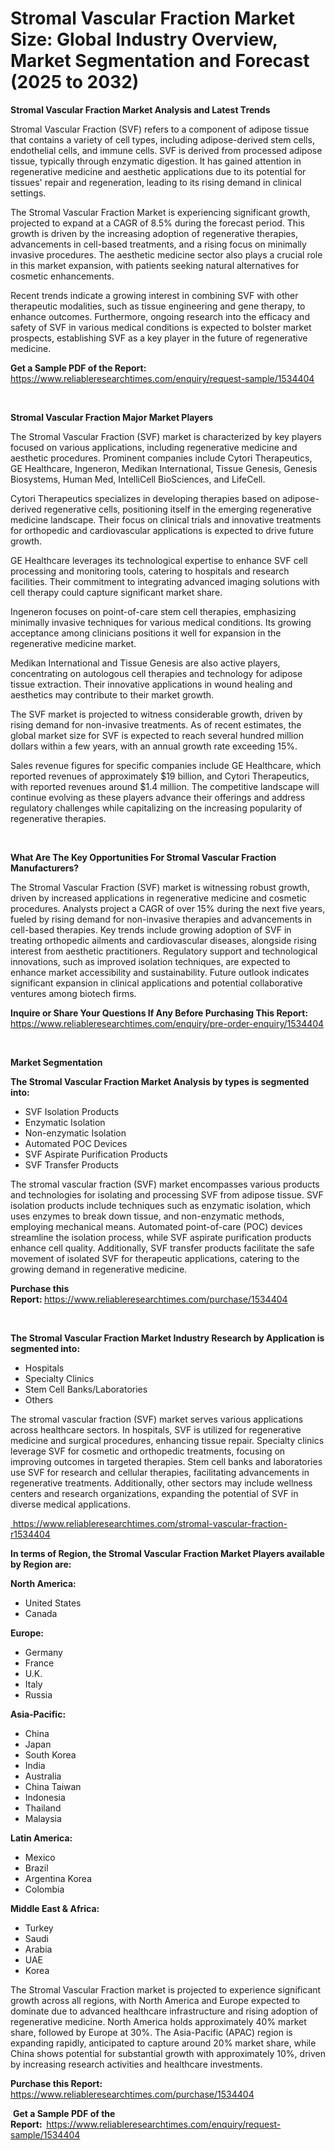 <p><h1>Stromal Vascular Fraction Market Size: Global Industry Overview, Market Segmentation and Forecast (2025 to 2032)</h1></p><p><strong>Stromal Vascular Fraction Market Analysis and Latest Trends</strong></p>
<p><p>Stromal Vascular Fraction (SVF) refers to a component of adipose tissue that contains a variety of cell types, including adipose-derived stem cells, endothelial cells, and immune cells. SVF is derived from processed adipose tissue, typically through enzymatic digestion. It has gained attention in regenerative medicine and aesthetic applications due to its potential for tissues' repair and regeneration, leading to its rising demand in clinical settings.</p><p>The Stromal Vascular Fraction Market is experiencing significant growth, projected to expand at a CAGR of 8.5% during the forecast period. This growth is driven by the increasing adoption of regenerative therapies, advancements in cell-based treatments, and a rising focus on minimally invasive procedures. The aesthetic medicine sector also plays a crucial role in this market expansion, with patients seeking natural alternatives for cosmetic enhancements.</p><p>Recent trends indicate a growing interest in combining SVF with other therapeutic modalities, such as tissue engineering and gene therapy, to enhance outcomes. Furthermore, ongoing research into the efficacy and safety of SVF in various medical conditions is expected to bolster market prospects, establishing SVF as a key player in the future of regenerative medicine.</p></p>
<p><strong>Get a Sample PDF of the Report:&nbsp;</strong> <a href="https://www.reliableresearchtimes.com/enquiry/request-sample/1534404?utm_campaign=3046&utm_medium=2&utm_source=Github&utm_content=ia&utm_term=16042025&utm_id=stromal-vascular-fraction">https://www.reliableresearchtimes.com/enquiry/request-sample/1534404</a></p>
<p>&nbsp;</p>
<p><strong>Stromal Vascular Fraction Major Market Players</strong></p>
<p><p>The Stromal Vascular Fraction (SVF) market is characterized by key players focused on various applications, including regenerative medicine and aesthetic procedures. Prominent companies include Cytori Therapeutics, GE Healthcare, Ingeneron, Medikan International, Tissue Genesis, Genesis Biosystems, Human Med, IntelliCell BioSciences, and LifeCell.</p><p>Cytori Therapeutics specializes in developing therapies based on adipose-derived regenerative cells, positioning itself in the emerging regenerative medicine landscape. Their focus on clinical trials and innovative treatments for orthopedic and cardiovascular applications is expected to drive future growth.</p><p>GE Healthcare leverages its technological expertise to enhance SVF cell processing and monitoring tools, catering to hospitals and research facilities. Their commitment to integrating advanced imaging solutions with cell therapy could capture significant market share.</p><p>Ingeneron focuses on point-of-care stem cell therapies, emphasizing minimally invasive techniques for various medical conditions. Its growing acceptance among clinicians positions it well for expansion in the regenerative medicine market.</p><p>Medikan International and Tissue Genesis are also active players, concentrating on autologous cell therapies and technology for adipose tissue extraction. Their innovative applications in wound healing and aesthetics may contribute to their market growth.</p><p>The SVF market is projected to witness considerable growth, driven by rising demand for non-invasive treatments. As of recent estimates, the global market size for SVF is expected to reach several hundred million dollars within a few years, with an annual growth rate exceeding 15%.</p><p>Sales revenue figures for specific companies include GE Healthcare, which reported revenues of approximately $19 billion, and Cytori Therapeutics, with reported revenues around $1.4 million. The competitive landscape will continue evolving as these players advance their offerings and address regulatory challenges while capitalizing on the increasing popularity of regenerative therapies.</p></p>
<p>&nbsp;</p>
<p><strong>What Are The Key Opportunities For Stromal Vascular Fraction Manufacturers?</strong></p>
<p><p>The Stromal Vascular Fraction (SVF) market is witnessing robust growth, driven by increased applications in regenerative medicine and cosmetic procedures. Analysts project a CAGR of over 15% during the next five years, fueled by rising demand for non-invasive therapies and advancements in cell-based therapies. Key trends include growing adoption of SVF in treating orthopedic ailments and cardiovascular diseases, alongside rising interest from aesthetic practitioners. Regulatory support and technological innovations, such as improved isolation techniques, are expected to enhance market accessibility and sustainability. Future outlook indicates significant expansion in clinical applications and potential collaborative ventures among biotech firms.</p></p>
<p><strong>Inquire or Share Your Questions If Any Before Purchasing This Report:</strong> <a href="https://www.reliableresearchtimes.com/enquiry/pre-order-enquiry/1534404?utm_campaign=3046&utm_medium=2&utm_source=Github&utm_content=ia&utm_term=16042025&utm_id=stromal-vascular-fraction">https://www.reliableresearchtimes.com/enquiry/pre-order-enquiry/1534404</a></p>
<p>&nbsp;</p>
<p><strong>Market Segmentation</strong></p>
<p><strong>The Stromal Vascular Fraction Market Analysis by types is segmented into:</strong></p>
<p><ul><li>SVF Isolation Products</li><li>Enzymatic Isolation</li><li>Non-enzymatic Isolation</li><li>Automated POC Devices</li><li>SVF Aspirate Purification Products</li><li>SVF Transfer Products</li></ul></p>
<p><p>The stromal vascular fraction (SVF) market encompasses various products and technologies for isolating and processing SVF from adipose tissue. SVF isolation products include techniques such as enzymatic isolation, which uses enzymes to break down tissue, and non-enzymatic methods, employing mechanical means. Automated point-of-care (POC) devices streamline the isolation process, while SVF aspirate purification products enhance cell quality. Additionally, SVF transfer products facilitate the safe movement of isolated SVF for therapeutic applications, catering to the growing demand in regenerative medicine.</p></p>
<p><strong>Purchase this Report:&nbsp;</strong><a href="https://www.reliableresearchtimes.com/purchase/1534404?utm_campaign=3046&utm_medium=2&utm_source=Github&utm_content=ia&utm_term=16042025&utm_id=stromal-vascular-fraction">https://www.reliableresearchtimes.com/purchase/1534404</a></p>
<p>&nbsp;</p>
<p><strong>The Stromal Vascular Fraction Market Industry Research by Application is segmented into:</strong></p>
<p><ul><li>Hospitals</li><li>Specialty Clinics</li><li>Stem Cell Banks/Laboratories</li><li>Others</li></ul></p>
<p><p>The stromal vascular fraction (SVF) market serves various applications across healthcare sectors. In hospitals, SVF is utilized for regenerative medicine and surgical procedures, enhancing tissue repair. Specialty clinics leverage SVF for cosmetic and orthopedic treatments, focusing on improving outcomes in targeted therapies. Stem cell banks and laboratories use SVF for research and cellular therapies, facilitating advancements in regenerative treatments. Additionally, other sectors may include wellness centers and research organizations, expanding the potential of SVF in diverse medical applications.</p></p>
<p><a href="https://www.reliableresearchtimes.com/stromal-vascular-fraction-r1534404?utm_campaign=3046&utm_medium=2&utm_source=Github&utm_content=ia&utm_term=16042025&utm_id=stromal-vascular-fraction">&nbsp;https://www.reliableresearchtimes.com/stromal-vascular-fraction-r1534404</a></p>
<p><strong>In terms of Region, the Stromal Vascular Fraction Market Players available by Region are:</strong></p>
<p>
    <p> <strong> North America: </strong>
        <ul>
            <li>United States</li>
            <li>Canada</li>
        </ul>
        </p> 
    <p> <strong> Europe: </strong>
        <ul>
            <li>Germany</li>
            <li>France</li>
            <li>U.K.</li>
            <li>Italy</li>
            <li>Russia</li>
        </ul>
        </p> 
    <p> <strong> Asia-Pacific: </strong>
        <ul>
            <li>China</li>
            <li>Japan</li>
            <li>South Korea</li>
            <li>India</li>
            <li>Australia</li>
            <li>China Taiwan</li>
            <li>Indonesia</li>
            <li>Thailand</li>
            <li>Malaysia</li>
        </ul>
        </p> 
    <p> <strong> Latin America: </strong>
        <ul>
            <li>Mexico</li>
            <li>Brazil</li>
            <li>Argentina Korea</li>
            <li>Colombia</li>
        </ul>
        </p> 
    <p> <strong> Middle East & Africa: </strong>
        <ul>
            <li>Turkey</li>
            <li>Saudi</li>
            <li>Arabia</li>
            <li>UAE</li>
            <li>Korea</li>
        </ul>
    </p>
    </p>
<p><p>The Stromal Vascular Fraction market is projected to experience significant growth across all regions, with North America and Europe expected to dominate due to advanced healthcare infrastructure and rising adoption of regenerative medicine. North America holds approximately 40% market share, followed by Europe at 30%. The Asia-Pacific (APAC) region is expanding rapidly, anticipated to capture around 20% market share, while China shows potential for substantial growth with approximately 10%, driven by increasing research activities and healthcare investments.</p></p>
<p><strong>Purchase this Report: </strong><a href="https://www.reliableresearchtimes.com/purchase/1534404?utm_campaign=3046&utm_medium=2&utm_source=Github&utm_content=ia&utm_term=16042025&utm_id=stromal-vascular-fraction">https://www.reliableresearchtimes.com/purchase/1534404</a></p>
<p>&nbsp;<strong>Get a Sample PDF of the Report:&nbsp;&nbsp;</strong><a href="https://www.reliableresearchtimes.com/enquiry/request-sample/1534404?utm_campaign=3046&utm_medium=2&utm_source=Github&utm_content=ia&utm_term=16042025&utm_id=stromal-vascular-fraction">https://www.reliableresearchtimes.com/enquiry/request-sample/1534404</a></p>
<p><strong></strong></p>
<p><p></p><p></p><p></p></p>